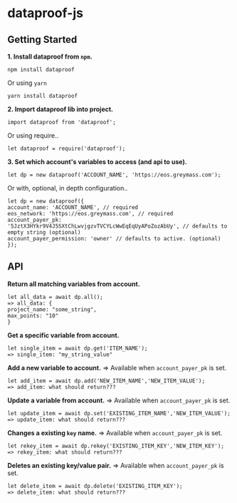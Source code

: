 # dataproof-js

## Getting Started 
**1. Install dataproof from `npm`.**
```
npm install dataproof
```
Or using `yarn`
```
yarn install dataproof
```

**2. Import dataproof lib into project.**
```
import dataproof from 'dataproof';
```
Or using require..
```
let dataproof = require('dataproof');
```

**3. Set which account's variables to access (and api to use).**
```
let dp = new dataproof('ACCOUNT_NAME', 'https://eos.greymass.com');
```
Or with, optional, in depth configuration..
```
let dp = new dataproof({
account_name: 'ACCOUNT_NAME', // required
eos_network: 'https://eos.greymass.com', // required
account_payer_pk: '5JztX3HYkr9V4J5SXtChLwvjgzvTVCYLcWwEqEqUyAPoZozAbUy', // defaults to empty string (optional)
account_payer_permission: 'owner' // defaults to active. (optional)
});
```

## API
**Return all matching variables from account.**
```
let all_data = await dp.all();
=> all_data: {
project_name: "some_string",
max_points: "10"
}
```

**Get a specific variable from account.**
```
let single_item = await dp.get('ITEM_NAME');
=> single_item: "my_string_value"
```

**Add a new variable to account.**
=> Available when `account_payer_pk` is set.
```
let add_item = await dp.add('NEW_ITEM_NAME','NEW_ITEM_VALUE');
=> add_item: what should return???
```

**Update a variable from account.**
=> Available when `account_payer_pk` is set.
```
let update_item = await dp.set('EXISTING_ITEM_NAME','NEW_ITEM_VALUE');
=> update_item: what should return???
```

**Changes a existing `key` name.**
=> Available when `account_payer_pk` is set.
```
let rekey_item = await dp.rekey('EXISTING_ITEM_KEY','NEW_ITEM_KEY');
=> rekey_item: what should return???
```

**Deletes an existing key/value pair.**
=> Available when `account_payer_pk` is set.
```
let delete_item = await dp.delete('EXISTING_ITEM_KEY');
=> delete_item: what should return???
```
